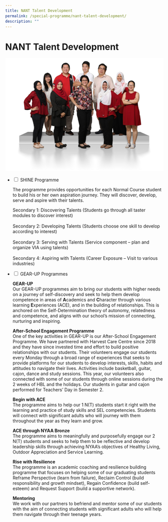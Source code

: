 ```yaml
---
title: NANT Talent Development
permalink: /special-programme/nant-talent-development/
description: ""
---
```

# **NANT Talent Development**

![](/images/Gear-Up-2048x1463.jpg)






<ul class="jekyllcodex_accordion">
  <li>
    <input type="checkbox" id="accordion1">
    <label for="accordion1">SHINE Programme</label>
    <div>
			<p>The programme provides opportunities for each Normal Course student to build his or her own aspiration journey. They will discover, develop, serve and aspire with their talents.</p>
			<p>Secondary 1: Discovering Talents (Students go through all taster modules to discover interest)<br><br>Secondary 2: Developing Talents (Students choose one skill to develop according to interest)<br><br>Secondary 3: Serving with Talents (Service component – plan and organize VIA using talents)<br><br>Secondary 4: Aspiring with Talents (Career Exposure – Visit to various industries)</p>
    </div>
	</li>
  <li>
    <input type="checkbox" id="accordion2">
    <label for="accordion2">GEAR-UP Programmes</label>
    <div>
			<p><b>GEAR-UP</b><br>Our GEAR-UP programmes aim to bring our students with higher needs on a journey of self-discovery and seek to help them develop competence in areas of <b>A</b>cademics and <b>C</b>haracter through various learning <b>E</b>xperiences (ACE), and in the building of relationships. This is anchored on the Self-Determination theory of autonomy, relatedness and competence, and aligns with our school’s mission of connecting, nurturing and inspiring.</p>
			<p><b>After-School Engagement Programme</b><br>One of the key activities in GEAR-UP is our After-School Engagement Programme. We have partnered with Harvest Care Centre since 2018 and they have since invested time and effort to build positive relationships with our students. Their volunteers engage our students every Monday through a broad range of experiences that seeks to provide platforms for our students to develop interests, skills, habits and attitudes to navigate their lives. Activities include basketball, guitar, cajon, dance and study sessions. This year, our volunteers also connected with some of our students through online sessions during the 2 weeks of HBL and the holidays. Our students in guitar and cajon performed for Teachers’ Day in Semester 2.</p>
			<p><b>Begin with ACE</b><br>The programme aims to help our 1 N(T) students start it right with the learning and practice of study skills and SEL competencies. Students will connect with significant adults who will journey with them throughout the year as they learn and grow.</p>
			<p><b>ACE through NYAA Bronze</b><br>The programme aims to meaningfully and purposefully engage our 2 N(T) students and seeks to help them to be reflective and develop leadership skills through achieving NYAA’s objectives of Healthy Living, Outdoor Appreciation and Service Learning.</p>
						<p><b>Rise with Resilience</b><br>The programme is an academic coaching and resilience building programme that focuses on helping some of our graduating students Reframe Perspective (learn from failure), Reclaim Control (build responsibility and growth mindset), Regain Confidence (build self-esteem) and Request Support (build a supportive network).</p>
						<p><b>Mentoring</b><br>We work with our partners to befriend and mentor some of our students with the aim of connecting students with significant adults who will help them navigate through their teenage years.</p>
    </div>
	</li>
</ul>